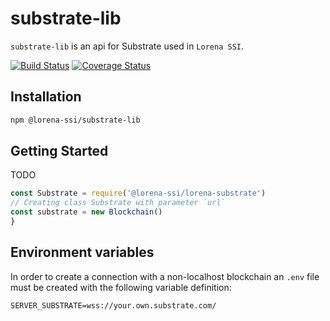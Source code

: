 # substrate-lib

`substrate-lib` is an api for Substrate used in `Lorena SSI`.

[![Build Status](https://travis-ci.com/lorena-ssi/substrate-lib.svg?branch=master)](https://travis-ci.com/lorena-ssi/substrate-lib)
[![Coverage Status](https://coveralls.io/repos/github/lorena-ssi/substrate-lib/badge.svg?branch=master)](https://coveralls.io/github/lorena-ssi/substrate-lib?branch=master)

## Installation

```bash
npm @lorena-ssi/substrate-lib
```

## Getting Started

TODO

```javascript
const Substrate = require('@lorena-ssi/lorena-substrate')
// Creating class Substrate with parameter `url`
const substrate = new Blockchain()
}
```

## Environment variables

In order to create a connection with a non-localhost blockchain an `.env` file must be created with the following variable definition:

```env
SERVER_SUBSTRATE=wss://your.own.substrate.com/
```
